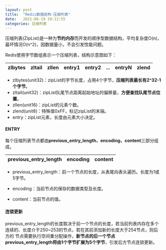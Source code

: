 ```yaml
---
layout: post
title:  "Redis数据结构-压缩列表"
date:   2021-06-19 19:12:55
categories: 压缩列表
---
```


压缩列表(ZipList)是一种为**节约内存**而开发的顺序型数据结构，平均复杂度O(n)，最坏情况O(n^2)，因数据量小，不会引发性能问题。

Redis使用字节数组表示一个压缩列表，结构示意图如下：

| zlbytes | zltail | zllen | entry1 | entry2 | ... | entryN | zlend |
|---------|--------|-------|--------|--------|-----|--------|-------|

* zlbytes(unit32)：zipList的字节长度，占用4个字节，**压缩列表最长有2^32-1个字节**。
* zltail(unit32)：zipList队尾节点距离起始地址的偏移量，**方便查找队尾节点位置**。
* zllen(unit16)：zipList的元素个数。
* zlend(unit8)：特殊值0xFF，标记zipList的末端。
* entry：zipList元素，长度由元素大小决定。

#### ENTRY

每个压缩列表节点都由**previous_entry_length、encoding、content**三部分组成。

| previous_entry_length | encoding | content |
|-----------------------|----------|---------|

* previous_entry_length：前一个节点的长度，从表尾向表头遍历。长度为1或5字节。

* encoding：当前节点的保存的数据类型及长度。

* content：当前节点的值。

#### 连锁更新

previous_entry_length的长度取决于前一个节点的长度，若当前列表内存在多个连续的、长度介于250~253的节点，若在其前添加新的长度大于254节点，则后方的
节点需要执行空间重分配操作，**新节点的后一个节点previous_entry_length将由1个字节扩展为5个字节**，引发后方节点连锁更新。


